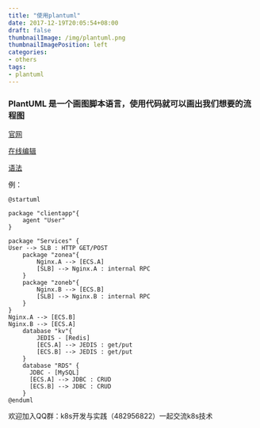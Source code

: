 ```yaml
---
title: "使用plantuml"
date: 2017-12-19T20:05:54+08:00
draft: false
thumbnailImage: /img/plantuml.png
thumbnailImagePosition: left
categories:
- others
tags:
- plantuml
---
```

### PlantUML 是一个画图脚本语言，使用代码就可以画出我们想要的流程图

[官网](http://plantuml.com/)

[在线编辑](http://sujoyu.github.io/plantuml-previewer/)

[语法](https://yq.aliyun.com/articles/25404)

例：
```
@startuml

package "clientapp"{
    agent "User"
}

package "Services" {
User --> SLB : HTTP GET/POST
    package "zonea"{
        Nginx.A --> [ECS.A]
        [SLB] --> Nginx.A : internal RPC
    }
    package "zoneb"{
        Nginx.B --> [ECS.B] 
        [SLB] --> Nginx.B : internal RPC
    }
}
Nginx.A --> [ECS.B]
Nginx.B --> [ECS.A]
    database "kv"{
        JEDIS - [Redis]
        [ECS.A] --> JEDIS : get/put
        [ECS.B] --> JEDIS : get/put
    }
    database "RDS" {
      JDBC - [MySQL]
      [ECS.A] --> JDBC : CRUD
      [ECS.B] --> JDBC : CRUD
    }
@enduml
```


欢迎加入QQ群：k8s开发与实践（482956822）一起交流k8s技术